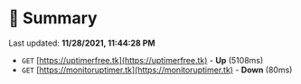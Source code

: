 # 📖 Summary
Last updated: **11/28/2021, 11:44:28 PM**

- `GET` [https://uptimerfree.tk](https://uptimerfree.tk) - **Up** (5108ms)
- `GET` [https://monitoruptimer.tk](https://monitoruptimer.tk) - **Down** (80ms)
